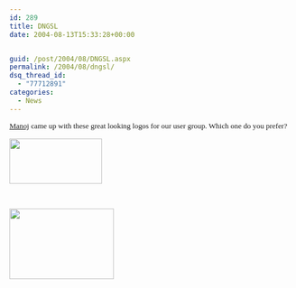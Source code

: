 ```yaml
---
id: 289
title: DNGSL
date: 2004-08-13T15:33:28+00:00


guid: /post/2004/08/DNGSL.aspx
permalink: /2004/08/dngsl/
dsq_thread_id:
  - "77712891"
categories:
  - News
---
```



<div class=Section1>

<p class=MsoNormal><span style='font-size:10.0pt;font-family:Verdana'><a
href="http://manzis.blogspot.com/">Manoj</a> came up with these great looking logos
for our user group. Which one do you prefer?</span></p>

<p class=MsoNormal><span style='font-size:10.0pt;font-family:Verdana'><img
border=0 width=164 height=80 src="https://merill.net/wp-content/uploads/contentbinary/image0031.jpg"></span></p>

<p class=MsoNormal><span style='font-size:10.0pt;font-family:Verdana'>&nbsp;</span></p>

<p class=MsoNormal><span style='font-size:10.0pt;font-family:Verdana'><img
border=0 width=185 height=125 src="https://merill.net/wp-content/uploads/contentbinary/image004.jpg"></span></p>

</div>

